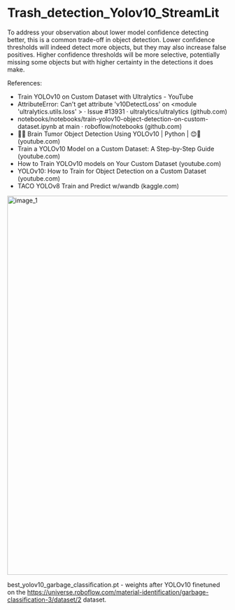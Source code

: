 # Trash_detection_Yolov10_StreamLit

To address your observation about lower model confidence detecting better, this is a common trade-off in object detection. Lower confidence thresholds will indeed detect more objects, but they may also increase false positives. Higher confidence thresholds will be more selective, potentially missing some objects but with higher certainty in the detections it does make.

References:
- Train YOLOv10 on Custom Dataset with Ultralytics - YouTube
- AttributeError: Can't get attribute 'v10DetectLoss' on <module 'ultralytics.utils.loss' > · Issue #13931 · ultralytics/ultralytics (github.com)
- notebooks/notebooks/train-yolov10-object-detection-on-custom-dataset.ipynb at main · roboflow/notebooks (github.com)
- 🚀😊 Brain Tumor Object Detection Using YOLOv10 | Python | 😊🚀 (youtube.com)
- Train a YOLOv10 Model on a Custom Dataset: A Step-by-Step Guide (youtube.com)
- How to Train YOLOv10 models on Your Custom Dataset (youtube.com)
- YOLOv10: How to Train for Object Detection on a Custom Dataset (youtube.com)
- TACO YOLOv8 Train and Predict w/wandb (kaggle.com)


<img width="866" alt="image_1" src="https://github.com/user-attachments/assets/5369bd49-19ef-4df9-9759-19c25ae13b36">

best_yolov10_garbage_classification.pt - weights after YOLOv10 finetuned on the https://universe.roboflow.com/material-identification/garbage-classification-3/dataset/2 dataset.
